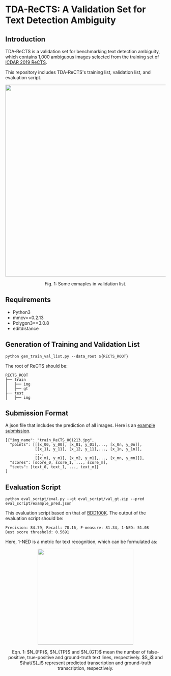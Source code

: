 # TDA-ReCTS: A Validation Set for Text Detection Ambiguity

## Introduction
TDA-ReCTS is a validation set for benchmarking text detection ambiguity,
which contains 1,000 ambiguous images selected from the training set of [ICDAR 2019 ReCTS](https://rrc.cvc.uab.es/?ch=12).

This repository includes TDA-ReCTS's training list, validation list, and evaluation script.

<div align="center">
  <img src="https://github.com/whai362/TDA-ReCTS/blob/master/images/examples.png" width="600">
</div>
<p align="center">
  Fig. 1: Some exmaples in validation list.
</p>


## Requirements
* Python3
* mmcv==0.2.13
* Polygon3==3.0.8
* editdistance

## Generation of Training and Validation List
```shell script
python gen_train_val_list.py --data_root ${RECTS_ROOT}
```

The root of ReCTS should be: 
```
RECTS_ROOT
├── train
│   ├── img
│   ├── gt
├── test
│   ├── img
```

## Submission Format
A json file that includes the prediction of all images. Here is an [example submission](https://github.com/whai362/TDA-ReCTS/blob/master/eval_script/example_pred.json).
```
[{"img_name": "train_ReCTS_001213.jpg", 
  "points": [[[x_00, y_00], [x_01, y_01],..., [x_0n, y_0n]], 
             [[x_11, y_11], [x_12, y_11],..., [x_1n, y_1n]],
             ...,
             [[x_m1, y_m1], [x_m2, y_m1],..., [x_mn, y_mn]]], 
  "scores": [score_0, score_1, ..., score_m], 
  "texts": [text_0, text_1, ..., text_m]}
]
```
## Evaluation Script
```shell script
python eval_script/eval.py --gt eval_script/val_gt.zip --pred eval_script/example_pred.json
```
This evaluation script based on that of [BDD100K](https://github.com/ucbdrive/bdd100k/blob/master/bdd100k/evaluate.py).
The output of the evaluation script should be:
```
Precision: 84.79, Recall: 78.16, F-measure: 81.34, 1-NED: 51.08
Best score threshold: 0.5691
```
Here, 1-NED is a metric for text recognition, which can be formulated as:
<div align="center">
  <img src="https://github.com/whai362/TDA-ReCTS/blob/master/images/1_ned.png", width="300">
</div>
<p align="center">
  Eqn. 1: $N_{FP}$, $N_{TP}$ and $N_{GT}$ mean the number of false-positive, true-positive and ground-truth text lines, respectively. $S_i$ and $\hat{S}_i$ represent predicted transcription and ground-truth transcription, respectively.
</p> 